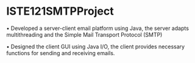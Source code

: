 # ISTE121SMTPProject
 
•	Developed a server-client email platform using Java, the server adapts multithreading and the Simple Mail Transport Protocol (SMTP)

•	Designed the client GUI using Java I/O, the client provides necessary functions for sending and receiving emails.
